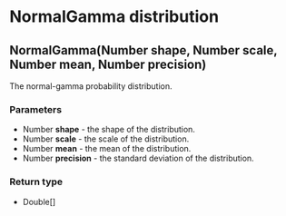 NormalGamma distribution
========================
NormalGamma(Number **shape**, Number **scale**, Number **mean**, Number **precision**)
--------------------------------------------------------------------------------------

The normal-gamma probability distribution.

### Parameters

- Number **shape** - the shape of the distribution.
- Number **scale** - the scale of the distribution.
- Number **mean** - the mean of the distribution.
- Number **precision** - the standard deviation of the distribution.

### Return type

- Double[]



